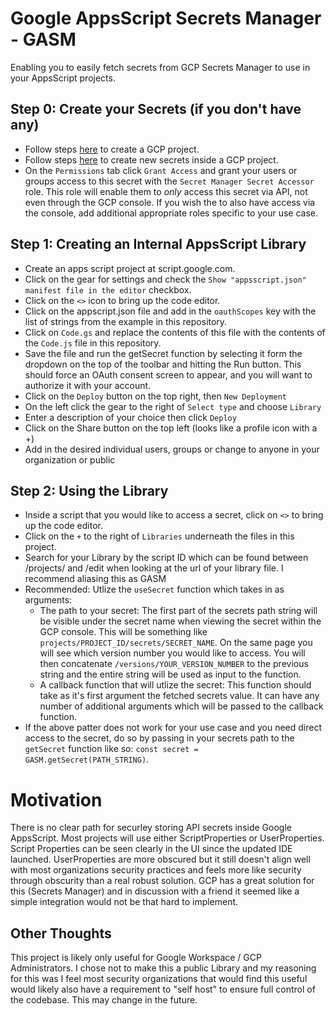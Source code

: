 # Google AppsScript Secrets Manager - GASM

Enabling you to easily fetch secrets from GCP Secrets Manager to use in your AppsScript projects.

## Step 0: Create your Secrets (if you don't have any)

-   Follow steps <a href="https://cloud.google.com/appengine/docs/standard/nodejs/building-app/creating-project">here</a> to create a GCP project.
-   Follow steps <a href="https://cloud.google.com/secret-manager/docs/create-secret-quickstart">here</a> to create new secrets inside a GCP project.
-   On the `Permissions` tab click `Grant Access` and grant your users or groups access to this secret with the `Secret Manager Secret Accessor` role. This role will enable them to _only_ access this secret via API, not even through the GCP console. If you wish the to also have access via the console, add additional appropriate roles specific to your use case.

## Step 1: Creating an Internal AppsScript Library

-   Create an apps script project at script.google.com.
-   Click on the gear for settings and check the `Show "appsscript.json" manifest file in the editor` checkbox.
-   Click on the `<>` icon to bring up the code editor.
-   Click on the appscript.json file and add in the `oauthScopes` key with the list of strings from the example in this repository.
-   Click on `Code.gs` and replace the contents of this file with the contents of the `Code.js` file in this repository.
-   Save the file and run the getSecret function by selecting it form the dropdown on the top of the toolbar and hitting the Run button. This should force an OAuth consent screen to appear, and you will want to authorize it with your account.
-   Click on the `Deploy` button on the top right, then `New Deployment`
-   On the left click the gear to the right of `Select type` and choose `Library`
-   Enter a description of your choice then click `Deploy`
-   Click on the Share button on the top left (looks like a profile icon with a +)
-   Add in the desired individual users, groups or change to anyone in your organization or public

## Step 2: Using the Library

-   Inside a script that you would like to access a secret, click on `<>` to bring up the code editor.
-   Click on the `+` to the right of `Libraries` underneath the files in this project.
-   Search for your Library by the script ID which can be found between /projects/ and /edit when looking at the url of your library file. I recommend aliasing this as GASM
-   Recommended: Utlize the `useSecret` function which takes in as arguments:
    * The path to your secret:  The first part of the secrets path string will be visible under the secret name when viewing the secret within the GCP console. This will be something like `projects/PROJECT_ID/secrets/SECRET_NAME`. On the same page you will see which version number you would like to access. You will then concatenate `/versions/YOUR_VERSION_NUMBER` to the previous string and the entire string will be used as input to the function.
    * A callback function that will utlize the secret: This function should take as it's first argument the fetched secrets value. It can have any number of additional arguments which will be passed to the callback function.
-   If the above patter does not work for your use case and you need direct access to the secret, do so by passing in your secrets path to the `getSecret` function like so: `const secret = GASM.getSecret(PATH_STRING)`. 

# Motivation

There is no clear path for securley storing API secrets inside Google AppsScript. Most projects will use either ScriptProperties or UserProperties. Script Properties can be seen clearly in the UI since the updated IDE launched. UserProperties are more obscured but it still doesn't align well with most organizations security practices and feels more like security through obscurity than a real robust solution. GCP has a great solution for this (Secrets Manager) and in discussion with a friend it seemed like a simple integration would not be that hard to implement.

## Other Thoughts

This project is likely only useful for Google Workspace / GCP Administrators. I chose not to make this a public Library and my reasoning for this was I feel most security organizations that would find this useful would likely also have a requirement to "self host" to ensure full control of the codebase. This may change in the future.
